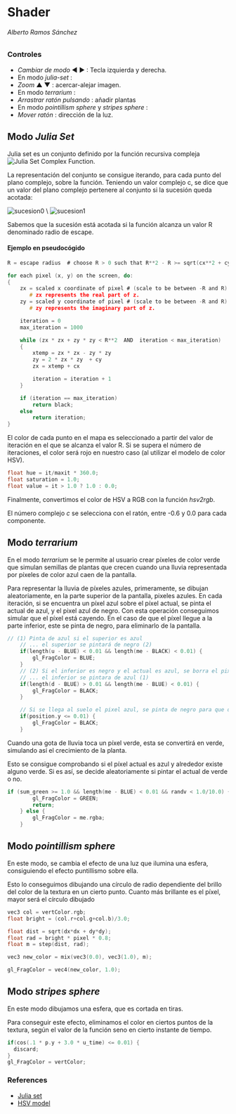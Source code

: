 
# Shader
###### Alberto Ramos Sánchez

### Controles

 - *Cambiar de modo* ◄ ► : Tecla izquierda y derecha.
 - En modo *julia-set* :
  - *Zoom* ▲ ▼ : acercar-alejar imagen.
 - En modo *terrarium* :
  - *Arrastrar ratón pulsando* : añadir plantas
 - En modo *pointillism sphere* y *stripes sphere* :
  - *Mover ratón* : dirección de la luz.


## Modo *Julia Set*

Julia set es un conjunto definido por la función recursiva compleja ![Julia Set Complex Function](https://wikimedia.org/api/rest_v1/media/math/render/svg/90caa1b30f369561576d013b858c8bc6c42aff38).

La representación del conjunto se consigue iterando, para cada punto del plano complejo, sobre la función. Teniendo un valor complejo c, se dice que un valor del plano complejo pertenere al conjunto si la sucesión queda acotada:

![sucesion0](https://wikimedia.org/api/rest_v1/media/math/render/svg/94b9c940e4b2b57c571ea8528e89473a43aa7c96)
\\
 ![sucesion1](https://wikimedia.org/api/rest_v1/media/math/render/svg/ea17613cecf92dbe8bb5f464a3862b08678ecd08)

Sabemos que la sucesión está acotada si la función alcanza un valor R denominado radio de escape.

#### Ejemplo en pseudocógido

```c
R = escape radius  # choose R > 0 such that R**2 - R >= sqrt(cx**2 + cy**2)

for each pixel (x, y) on the screen, do:   
{
    zx = scaled x coordinate of pixel # (scale to be between -R and R)
       # zx represents the real part of z.
    zy = scaled y coordinate of pixel # (scale to be between -R and R)
       # zy represents the imaginary part of z.

    iteration = 0
    max_iteration = 1000

    while (zx * zx + zy * zy < R**2  AND  iteration < max_iteration)
    {
        xtemp = zx * zx - zy * zy
        zy = 2 * zx * zy  + cy
        zx = xtemp + cx

        iteration = iteration + 1
    }

    if (iteration == max_iteration)
        return black;
    else
        return iteration;
}
```

El color de cada punto en el mapa es seleccionado a partir del valor de iteración en el que se alcanza el valor R. Si se supera el número de iteraciones, el color será rojo en nuestro caso (al utilizar el modelo de color HSV).

```c++
float hue = it/maxit * 360.0;
float saturation = 1.0;
float value = it > 1.0 ? 1.0 : 0.0;
```

Finalmente, convertimos el color de HSV a RGB con la función *hsv2rgb*.

El número complejo *c* se selecciona con el ratón, entre -0.6 y 0.0 para cada componente.

## Modo *terrarium*

En el modo *terrarium* se le permite al usuario crear píxeles de color verde que simulan semillas de plantas que crecen cuando una lluvia representada por píxeles de color azul caen de la pantalla.

Para representar la lluvia de píxeles azules, primeramente, se dibujan aleatoriamente, en la parte superior de la pantalla, pixeles azules. En cada iteración, si se encuentra un píxel azul sobre el píxel actual, se pinta el actual de azul, y el pixel azul de negro. Con esta operación conseguimos simular que el píxel está cayendo. En el caso de que el píxel llegue a la parte inferior, este se pinta de negro, para eliminarlo de la pantalla.

```c
// (1) Pinta de azul si el superior es azul
	// ... el superior se pintará de negro (2)
	if(length(u - BLUE) < 0.01 && length(me - BLACK) < 0.01) {
		gl_FragColor = BLUE;
	}
	// (2) Si el inferior es negro y el actual es azul, se borra el pixel actual a negro
	// ... el inferior se pintara de azul (1)
	if(length(d - BLUE) > 0.01 && length(me - BLUE) < 0.01) {
		gl_FragColor = BLACK;
	}

	// Si se llega al suelo el pixel azul, se pinta de negro para que desaparezca
	if(position.y <= 0.01) {
		gl_FragColor = BLACK;
	}

```

Cuando una gota de lluvia toca un píxel verde, esta se convertirá en verde, simulando así el crecimiento de la planta.

Esto se consigue comprobando si el píxel actual es azul y alrededor existe alguno verde. Si es así, se decide aleatoriamente si pintar el actual de verde o no.

```c
if (sum_green >= 1.0 && length(me - BLUE) < 0.01 && randv < 1.0/10.0) { // Pixeles azules cercanos a verdes se pintan de verde
		gl_FragColor = GREEN;
		return;
	} else {
		gl_FragColor = me.rgba;
	}
```

## Modo *pointillism sphere*

En este modo, se cambia el efecto de una luz que ilumina una esfera, consiguiendo el efecto puntillismo sobre ella.

Esto lo conseguimos dibujando una círculo de radio dependiente del brillo del color de la textura en un cierto punto. Cuanto más brillante es el píxel, mayor será el círculo dibujado

```c
vec3 col = vertColor.rgb;
float bright = (col.r+col.g+col.b)/3.0;

float dist = sqrt(dx*dx + dy*dy);
float rad = bright * pixel * 0.8;
float m = step(dist, rad);

vec3 new_color = mix(vec3(0.0), vec3(1.0), m);

gl_FragColor = vec4(new_color, 1.0);
```

## Modo *stripes sphere*

En este modo dibujamos una esfera, que es cortada en tiras.

Para conseguir este efecto, eliminamos el color en ciertos puntos de la textura, según el valor de la función seno en cierto instante de tiempo.

```c
if(cos(.1 * p.y + 3.0 * u_time) <= 0.01) {
  discard;
}
gl_FragColor = vertColor;
```


### References

- [Julia set](https://en.wikipedia.org/wiki/Julia_set#Pseudocode_for_multi-Julia_sets)
- [HSV model](https://en.wikipedia.org/wiki/HSL_and_HSV)
